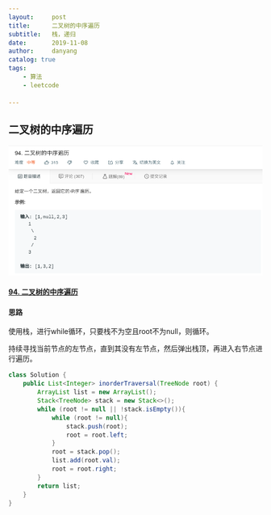 ```yaml
---
layout:     post
title:      二叉树的中序遍历
subtitle:   栈，递归
date:       2019-11-08
author:     danyang
catalog: true
tags:
    - 算法
    - leetcode

---
```


## 二叉树的中序遍历

![](../img/二叉树的中序遍历.png)

#### [94. 二叉树的中序遍历](https://leetcode-cn.com/problems/binary-tree-inorder-traversal/)

#### 思路

使用栈，进行while循环，只要栈不为空且root不为null，则循环。

持续寻找当前节点的左节点，直到其没有左节点，然后弹出栈顶，再进入右节点进行遍历。

```java
class Solution {
    public List<Integer> inorderTraversal(TreeNode root) {
        ArrayList list = new ArrayList();
        Stack<TreeNode> stack = new Stack<>();
        while (root != null || !stack.isEmpty()){
            while (root != null){
                stack.push(root);
                root = root.left;
            }
            root = stack.pop();
            list.add(root.val);
            root = root.right;
        }
        return list;
    }
}
```

